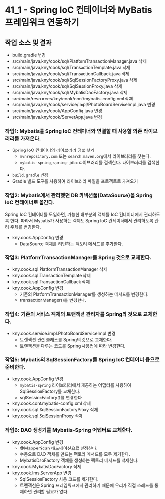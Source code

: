 # 41_1 - Spring IoC 컨테이너와 MyBatis 프레임워크 연동하기

## 작업 소스 및 결과

- build.gradle 변경
- src/main/java/kny/cook/sql/PlatformTransactionManager.java 삭제
- src/main/java/kny/cook/sql/TransactionTemplate.java 삭제
- src/main/java/kny/cook/sql/TransactionCallback.java 삭제
- src/main/java/kny/cook/sql/SqlSessionFactoryProxy.java 삭제
- src/main/java/kny/cook/sql/SqlSessionProxy.java 삭제
- src/main/java/kny/cook/sql/MybatisDaoFactory.java 삭제
- src/main/resources/kny/cook/conf/mybatis-config.xml 삭제
- src/main/java/kny/cook/service/impl/PhotoBoardServiceImpl.java 변경
- src/main/java/kny/cook/AppConfig.java 변경
- src/main/java/kny/cook/ServerApp.java 변경


### 작업1: Mybatis를 Spring IoC 컨테이너와 연결할 때 사용할 의존 라이브러리를 가져온다.

- Spring IoC 컨테이너의 라이브러리 정보 찾기
  - `mvnrepository.com` 또는 `search.maven.org`에서 라이브러리를 찾는다.
  - `mybatis-spring`, `spring-jdbc` 라이브러리를 검색한다. 
    라이브러리를 검색한다.
- `build.gradle` 변경
- Gradle 빌드 도구를 사용하여 라이브러리 파일을 프로젝트로 가져오기

### 작업2: Mybatis에서 관리했던 DB 커넥션풀(DataSource)을 Spring IoC 컨테이너로 옮긴다.

Spring IoC 컨테이너를 도입하면, 
가능한 대부분의 객체를 IoC 컨테이너에서 관리하도록 한다.
따라서 Mybatis가 사용하는 객체도 Spring IoC 컨테이너에서 관리하도록 
관리 주체를 변경한다.

- kny.cook.AppConfig 변경
  - DataSource 객체를 리턴하는 팩토리 메서드를 추가한다.
  
### 작업3: PlatformTransactionManager를 Spring 것으로 교체한다.

- kny.cook.sql.PlatformTransactionManager 삭제
- kny.cook.sql.TransactionTemplate 삭제
- kny.cook.sql.TransactionCallback 삭제
- kny.cook.AppConfig 변경
  - 기존의 PlatformTransactionManager를 생성하는 메서드를 변경한다.
  - transactionManager()를 변경한다.  

### 작업4: 기존의 서비스 객체의 트랜잭션 관리자를 Spring의 것으로 교체한다.

- kny.cook.service.impl.PhotoBoardServiceImpl 변경
  - 트랜잭션 관련 클래스를 Spring의 것으로 교체한다.
  - 트랜잭션을 다루는 코드를 Spring 사용법에 따라 변경한다.
  
### 작업5: Mybatis의 SqlSessionFactory를 Spring IoC 컨테이너 용으로 준비한다.

- kny.cook.AppConfig 변경
  - `mybatis-spring` 라이브러리에서 제공하는 어댑터를 사용하여 SqlSessionFactory를 교체한다. 
  - sqlSessionFactory()를 변경한다.
- kny.cook.conf.mybatis-config.xml 삭제
- kny.cook.sql.SqlSessionFactoryProxy 삭제
- kny.cook.sql.SqlSessionProxy 삭제

### 작업6: DAO 생성기를 Mybatis-Spring 어댑터로 교체한다.

- kny.cook.AppConfig 변경
  - @MapperScan 애노테이션으로 설정한다.
  - 수동으로 DAO 객체를 만드는 팩토리 메서드를 모두 제거한다.
  - MybatisDaoFactory 객체를 생성하는 팩토리 메서드를 삭제한다.
- kny.cook.MybatisDaoFactory 삭제
- kny.cook.lms.ServerApp 변경
  - SqlSessionFactory 사용 코드를 제거한다.
  - 트랜잭션은 Spring 프레임워크에서 관리하기 때문에 
    우리가 직접 스레드를 통제하면 관리할 필요가 없다.
